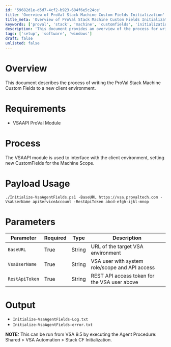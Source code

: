 ```yaml
---
id: '59682d1e-d5d7-4cf2-b923-684f6e5c24ce'
title: 'Overview of ProVal Stack Machine Custom Fields Initialization'
title_meta: 'Overview of ProVal Stack Machine Custom Fields Initialization'
keywords: ['proval', 'stack', 'machine', 'customfields', 'initialization']
description: 'This document provides an overview of the process for writing the ProVal Stack Machine Custom Fields to a new client environment using the VSAAPI ProVal Module. It outlines the requirements, process, payload usage, parameters, and expected output.'
tags: ['setup', 'software', 'windows']
draft: false
unlisted: false
---
```


# Overview
This document describes the process of writing the ProVal Stack Machine Custom Fields to a new client environment.

# Requirements
- VSAAPI ProVal Module

# Process
The VSAAPI module is used to interface with the client environment, setting new CustomFields for the Machine Scope.

# Payload Usage
```
./Initialize-VsaAgentFields.ps1 -BaseURL https://vsa.provaltech.com -VsaUserName apiServiceAccount -RestApiToken abcd-efgh-ijkl-mnop
```

# Parameters

| Parameter         | Required | Type   | Description                                       |
|-------------------|----------|--------|---------------------------------------------------|
| `BaseURL`        | True     | String | URL of the target VSA environment                 |
| `VsaUserName`    | True     | String | VSA user with system role/scope and API access   |
| `RestApiToken`   | True     | String | REST API access token for the VSA user above      |

# Output
- `Initialize-VsaAgentFields-Log.txt`
- `Initialize-VsaAgentFields-error.txt`

**NOTE:** This can be run from VSA 9.5 by executing the Agent Procedure: Shared > VSA Automation > Stack CF Initialization.
